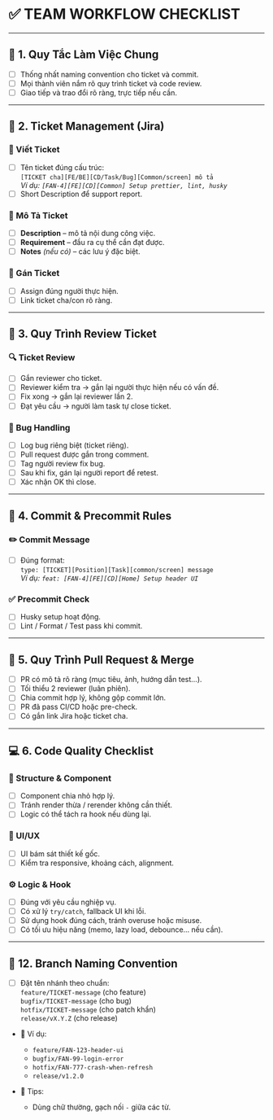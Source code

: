 # ✅ TEAM WORKFLOW CHECKLIST

---

## 🔧 1. Quy Tắc Làm Việc Chung

- [ ] Thống nhất naming convention cho ticket và commit.
- [ ] Mọi thành viên nắm rõ quy trình ticket và code review.
- [ ] Giao tiếp và trao đổi rõ ràng, trực tiếp nếu cần.

---

## 📌 2. Ticket Management (Jira)

### 📄 Viết Ticket

- [ ] Tên ticket đúng cấu trúc:  
       `[TICKET cha][FE/BE][CD/Task/Bug][Common/screen] mô tả`  
       _Ví dụ: `[FAN-4][FE][CD][Common] Setup prettier, lint, husky`_
- [ ] Short Description để support report.

### 🧾 Mô Tả Ticket

- [ ] **Description** – mô tả nội dung công việc.
- [ ] **Requirement** – đầu ra cụ thể cần đạt được.
- [ ] **Notes** _(nếu có)_ – các lưu ý đặc biệt.

### 🔗 Gán Ticket

- [ ] Assign đúng người thực hiện.
- [ ] Link ticket cha/con rõ ràng.

---

## 🧪 3. Quy Trình Review Ticket

### 🔍 Ticket Review

- [ ] Gắn reviewer cho ticket.
- [ ] Reviewer kiểm tra → gắn lại người thực hiện nếu có vấn đề.
- [ ] Fix xong → gắn lại reviewer lần 2.
- [ ] Đạt yêu cầu → người làm task tự close ticket.

### 🐞 Bug Handling

- [ ] Log bug riêng biệt (ticket riêng).
- [ ] Pull request được gắn trong comment.
- [ ] Tag người review fix bug.
- [ ] Sau khi fix, gán lại người report để retest.
- [ ] Xác nhận OK thì close.

---

## 🧱 4. Commit & Precommit Rules

### ✏️ Commit Message

- [ ] Đúng format:  
       `type: [TICKET][Position][Task][common/screen] message`  
       _Ví dụ: `feat: [FAN-4][FE][CD][Home] Setup header UI`_

### ✅ Precommit Check

- [ ] Husky setup hoạt động.
- [ ] Lint / Format / Test pass khi commit.

---

## 🔀 5. Quy Trình Pull Request & Merge

- [ ] PR có mô tả rõ ràng (mục tiêu, ảnh, hướng dẫn test...).
- [ ] Tối thiểu 2 reviewer (luân phiên).
- [ ] Chia commit hợp lý, không gộp commit lớn.
- [ ] PR đã pass CI/CD hoặc pre-check.
- [ ] Có gắn link Jira hoặc ticket cha.

---

## 💻 6. Code Quality Checklist

### 📁 Structure & Component

- [ ] Component chia nhỏ hợp lý.
- [ ] Tránh render thừa / rerender không cần thiết.
- [ ] Logic có thể tách ra hook nếu dùng lại.

### 🎨 UI/UX

- [ ] UI bám sát thiết kế gốc.
- [ ] Kiểm tra responsive, khoảng cách, alignment.

### ⚙️ Logic & Hook

- [ ] Đúng với yêu cầu nghiệp vụ.
- [ ] Có xử lý `try/catch`, fallback UI khi lỗi.
- [ ] Sử dụng hook đúng cách, tránh overuse hoặc misuse.
- [ ] Có tối ưu hiệu năng (memo, lazy load, debounce… nếu cần).

---

## 🌿 12. Branch Naming Convention

- [ ] Đặt tên nhánh theo chuẩn:  
       `feature/TICKET-message` (cho feature)  
       `bugfix/TICKET-message` (cho bug)  
       `hotfix/TICKET-message` (cho patch khẩn)  
       `release/vX.Y.Z` (cho release)

- 📌 Ví dụ:

  - `feature/FAN-123-header-ui`
  - `bugfix/FAN-99-login-error`
  - `hotfix/FAN-777-crash-when-refresh`
  - `release/v1.2.0`

- 🧠 Tips:
  - Dùng chữ thường, gạch nối `-` giữa các từ.

